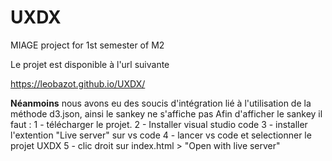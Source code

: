 # UXDX
MIAGE project for 1st semester of M2

Le projet est disponible à l'url suivante

https://leobazot.github.io/UXDX/

**Néanmoins** nous avons eu des soucis d'intégration lié à l'utilisation de la méthode d3.json, ainsi le sankey ne s'affiche pas
Afin d'afficher le sankey il faut :
1 - télécharger le projet.
2 - Installer visual studio code
3 - installer l'extention "Live server" sur vs code
4 - lancer vs code et selectionner le projet UXDX
5 - clic droit sur index.html > "Open with live server"
